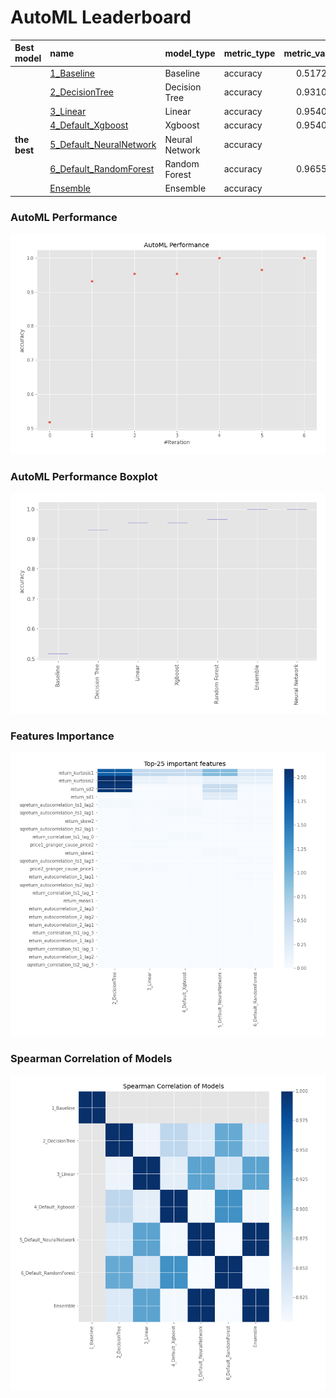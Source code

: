 # AutoML Leaderboard

| Best model   | name                                                         | model_type     | metric_type   |   metric_value |   train_time |
|:-------------|:-------------------------------------------------------------|:---------------|:--------------|---------------:|-------------:|
|              | [1_Baseline](1_Baseline/README.md)                           | Baseline       | accuracy      |       0.517241 |         0.66 |
|              | [2_DecisionTree](2_DecisionTree/README.md)                   | Decision Tree  | accuracy      |       0.931034 |        10.55 |
|              | [3_Linear](3_Linear/README.md)                               | Linear         | accuracy      |       0.954023 |         3.72 |
|              | [4_Default_Xgboost](4_Default_Xgboost/README.md)             | Xgboost        | accuracy      |       0.954023 |         3.83 |
| **the best** | [5_Default_NeuralNetwork](5_Default_NeuralNetwork/README.md) | Neural Network | accuracy      |       1        |         2.17 |
|              | [6_Default_RandomForest](6_Default_RandomForest/README.md)   | Random Forest  | accuracy      |       0.965517 |         7.37 |
|              | [Ensemble](Ensemble/README.md)                               | Ensemble       | accuracy      |       1        |         0.36 |

### AutoML Performance
![AutoML Performance](ldb_performance.png)

### AutoML Performance Boxplot
![AutoML Performance Boxplot](ldb_performance_boxplot.png)

### Features Importance
![features importance across models](features_heatmap.png)



### Spearman Correlation of Models
![models spearman correlation](correlation_heatmap.png)

